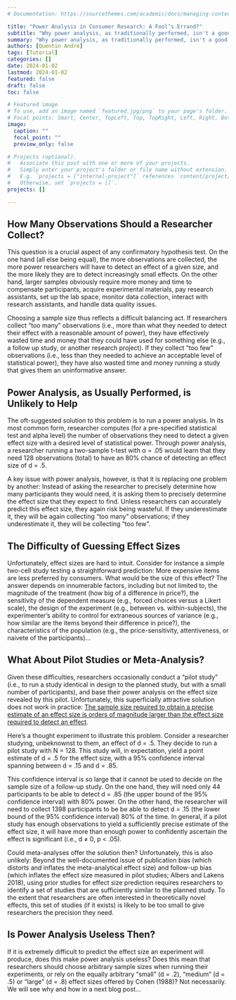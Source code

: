 ```yaml
---
# Documentation: https://sourcethemes.com/academic/docs/managing-content/

title: "Power Analysis in Consumer Research: A Fool’s Errand?"
subtitle: "Why power analysis, as traditionally performed, isn't a good tool for choosing sample size."
summary: "Why power analysis, as traditionally performed, isn't a good tool for choosing sample size."
authors: [Quentin André]
tags: [Tutorial]
categories: []
date: 2024-01-02
lastmod: 2024-01-02
featured: false
draft: false
toc: false

# Featured image
# To use, add an image named `featured.jpg/png` to your page's folder.
# Focal points: Smart, Center, TopLeft, Top, TopRight, Left, Right, BottomLeft, Bottom, BottomRight.
image:
  caption: ""
  focal_point: ""
  preview_only: false

# Projects (optional).
#   Associate this post with one or more of your projects.
#   Simply enter your project's folder or file name without extension.
#   E.g. `projects = ["internal-project"]` references `content/project/deep-learning/index.md`.
#   Otherwise, set `projects = []`.
projects: []

---
```


## How Many Observations Should a Researcher Collect?
This question is a crucial aspect of any confirmatory hypothesis test. On the one hand (all else being equal), the more observations are collected, the more power researchers will have to detect an effect of a given size, and the more likely they are to detect increasingly small effects. On the other hand, larger samples obviously require more money and time to compensate participants, acquire experimental materials, pay research assistants, set up the lab space, monitor data collection, interact with research assistants, and handle data quality issues.

Choosing a sample size thus reflects a difficult balancing act. If researchers collect “too many” observations (i.e., more than what they needed to detect their effect with a reasonable amount of power), they have effectively wasted time and money that they could have used for something else (e.g., a follow up study, or another research project). If they collect “too few” observations (i.e., less than they needed to achieve an acceptable level of statistical power), they have also wasted time and money running a study that gives them an uninformative answer.

## Power Analysis, as Usually Performed, is Unlikely to Help
The oft-suggested solution to this problem is to run a power analysis. In its most common form, researcher computes (for a pre-specified statistical test and alpha level) the number of observations they need to detect a given effect size with a desired level of statistical power. Through power analysis, a researcher running a two-sample t-test with α = .05 would learn that they need 128 observations (total) to have an 80% chance of detecting an effect size of d = .5.

A key issue with power analysis, however, is that it is replacing one problem by another: Instead of asking the researcher to precisely determine how many participants they would need, it is asking them to precisely determine the effect size that they expect to find. Unless researchers can accurately predict this effect size, they again risk being wasteful. If they underestimate it, they will be again collecting “too many” observations; if they underestimate it, they will be collecting “too few”. 

## The Difficulty of Guessing Effect Sizes
Unfortunately, effect sizes are hard to intuit. Consider for instance a simple two-cell study testing a straightforward prediction: More expensive items are less preferred by consumers. What would be the size of this effect? The answer depends on innumerable factors, including but not limited to, the magnitude of the treatment (how big of a difference in price?), the sensitivity of the dependent measure (e.g., forced choices versus a Likert scale), the design of the experiment (e.g., between vs. within-subjects), the experimenter’s ability to control for extraneous sources of variance (e.g., how similar are the items beyond their difference in price?), the characteristics of the population (e.g., the price-sensitivity, attentiveness, or naivete of the participants)…

## What About Pilot Studies or Meta-Analysis?
Given these difficulties, researchers occasionally conduct a “pilot study” (i.e., to run a study identical in design to the planned study, but with a small number of participants), and base their power analysis on the effect size revealed by this pilot. Unfortunately, this superficially attractive solution does not work in practice: [The sample size required to obtain a precise estimate of an effect size is orders of magnitude larger than the effect size required to detect an effect](http://datacolada.org/20). 

Here’s a thought experiment to illustrate this problem. Consider a researcher studying, unbeknownst to them, an effect of d = .5. They decide to run a pilot study with N = 128. This study will, in expectation, yield a point estimate of d = .5 for the effect size, with a 95% confidence interval spanning between d = .15 and d = .85. 

This confidence interval is so large that it cannot be used to decide on the sample size of a follow-up study. On the one hand, they will need only 44 participants to be able to detect d = .85 (the upper bound of the 95% confidence interval) with 80% power. On the other hand, the researcher will need to collect 1398 participants to be be able to detect d = .15 (the lower bound of the 95% confidence interval) 80% of the time. In general, if a pilot study has enough observations to yield a sufficiently precise estimate of the effect size, it will have more than enough power to confidently ascertain the effect is significant (i.e., d ≠ 0, p < .05).

Could meta-analyses offer the solution then? Unfortunately, this is also unlikely: Beyond the well-documented issue of publication bias (which distorts and inflates the meta-analytical effect size) and follow-up bias (which inflates the effect size measured in pilot studies; Albers and Lakens 2018), using prior studies for effect size prediction requires researchers to identify a set of studies that are sufficiently similar to the planned study. To the extent that researchers are often interested in theoretically novel effects, this set of studies (if it exists) is likely to be too small to give researchers the precision they need.

## Is Power Analysis Useless Then? 
If it is extremely difficult to predict the effect size an experiment will produce, does this make power analysis useless? Does this mean that researchers should choose arbitrary sample sizes when running their experiments, or rely on the equally arbitrary “small” (d = .2), “medium” (d = .5) or “large” (d = .8) effect sizes offered by Cohen (1988)? Not necessarily. We will see why and how in a next blog post…

